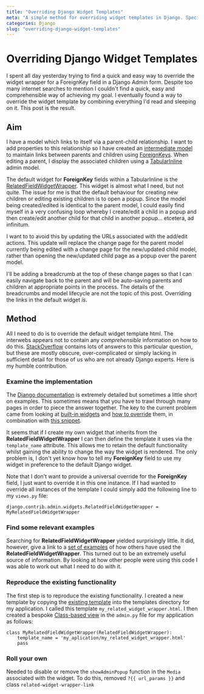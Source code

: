 ```yaml
---
title: "Overriding Django Widget Templates"
meta: "A simple method for overriding widget templates in Django. Specifically, this describes how to override the RelatedFieldWidgetWrapper for ForeignKey and ManyToMany fields."
categories: Django
slug: "overriding-django-widget-templates"
---
```


# Overriding Django Widget Templates
I spent all day yesterday trying to find a quick and easy way to override the widget wrapper for a ForeignKey field in a Django Admin form.  Despite too many internet searches to mention I couldn't find a quick, easy and comprehensible way of achieving my goal.  I eventually found a way to override the widget template by combining everything I'd read and sleeping on it.  This post is the result.

## Aim
I have a model which links to itself via a parent-child relationship.  I want to add properties to this relationship so I have created an [intermediate model](https://docs.djangoproject.com/en/2.2/topics/db/models/#extra-fields-on-many-to-many-relationships) to maintain links between parents and children using [ForeignKeys](https://docs.djangoproject.com/en/2.2/ref/models/fields/#foreignkey).  When editing a parent, I display the associated children using a [TabularInline]() admin model.

The default widget for **ForeignKey** fields within a TabularInline is the [RelatedFieldWidgetWrapper](https://github.com/django/django/blob/8f6860863e34cb1cbe24161f1c4e7c79007e93dc/django/contrib/admin/widgets.py).  This widget is almost what I need, but not quite.  The issue for me is that the default behaviour for creating new children or editing existing children is to open a popup.  Since the model being created/edited is identical to the parent model, I could easily find myself in a very confusing loop whereby I create/edit a child in a popup and then create/edit another child for that child in another popup... etcetera, ad infinitum.

I want to to avoid this by updating the URLs associated with the add/edit actions.  This update will replace the change page for the parent model currently being edited with a change page for the new/updated child model, rather than opening the new/updated child page as a popup over the parent model.

I'll be adding a breadcrumb at the top of these change pages so that I can easily navigate back to the parent and will be auto-saving parents and children at appropriate points in the process.  The details of the breadcrumbs and model lifecycle are not the topic of this post.  Overriding the links in the default widget *is*.

## Method
All I need to do is to override the default widget template html.  The interwebs appears not to contain any *comprehensible* information on how to do this.  [StackOverflow](https://stackoverflow.com/) contains lots of answers to this particular question, but these are mostly obscure, over-complicated or simply lacking in sufficient detail for those of us who are not already Django experts.  Here is my humble contribution.

### Examine the implementation
The [Django documentation](https://docs.djangoproject.com) is extremely detailed but sometimes a little short on examples.  This sometimes means that you have to trawl through many pages in order to piece the answer together.  The key to the current problem came from looking at [built-in widgets](https://docs.djangoproject.com/en/2.2/ref/forms/widgets/#built-in-widgets) and [how to override](https://docs.djangoproject.com/en/2.2/ref/forms/renderers/#overriding-built-in-widget-templates) them, in combination with [this snippet](https://djangosnippets.org/snippets/2565/).

It seems that if I create my own widget that inherits from the **RelatedFieldWidgetWrapper** I can then define the template it uses via the `template_name` attribute.  This allows me to retain the default functionality whilst gaining the ability to change the way the widget is rendered.  The only problem is, I don't yet know how to tell my **ForeignKey** field to use my widget in preference to the default Django widget.  

Note that I don't want to provide a universal override for the **ForeignKey** field, I just want to override it in this one instance.  If I had wanted to override all instances of the template I could simply add the following line to my `views.py` file:

```
django.contrib.admin.widgets.RelatedFieldWidgetWrapper = MyRelatedFieldWidgetWrapper
```

### Find some relevant examples
Searching for **RelatedFieldWidgetWrapper** yielded surprisingly little.  It did, however, give a link to a [set of examples](https://www.programcreek.com/python/example/78782/django.contrib.admin.widgets.RelatedFieldWidgetWrapper) of how others have used the **RelatedFieldWidgetWrapper**.  This turned out to be an extremely useful source of information.  By looking at how other people were using this code I was able to work out what I need to do with it.

### Reproduce the existing functionality
The first step is to reproduce the existing functionality.  I created a new template by copying the [existing template](https://github.com/django/django/blob/8f6860863e34cb1cbe24161f1c4e7c79007e93dc/django/contrib/admin/templates/admin/widgets/related_widget_wrapper.html) into the templates directory for my application.  I called this template `my_related_widget_wrapper.html`.  I then created a bespoke [Class-based view](https://docs.djangoproject.com/en/2.2/topics/class-based-views/) in the `admin.py` file for my application as follows:

```
class MyRelatedFieldWidgetWrapper(RelatedFieldWidgetWrapper):
    template_name = 'my_aplication/my_related_widget_wrapper.html'
    pass
```



### Roll your own

Needed to disable or remove the `showAdminPopup` function in the `Media` associated with the widget.  To do this, removed `?{{ url_params }}` and class `related-widget-wrapper-link` 